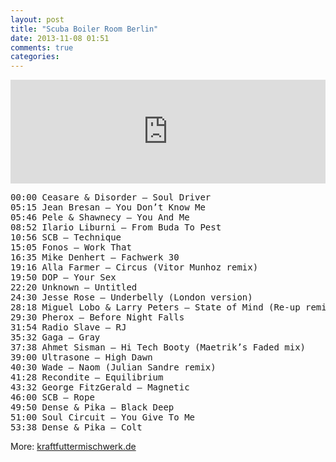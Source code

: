 ```yaml
---
layout: post
title: "Scuba Boiler Room Berlin"
date: 2013-11-08 01:51
comments: true
categories: 
---
```

<iframe width='100%' height='166'
  scrolling='no' frameborder='no'
  src='https://w.soundcloud.com/player/?url=https%3A//api.soundcloud.com/tracks/116998293'>
</iframe>

<pre>
00:00 Ceasare & Disorder – Soul Driver
05:15 Jean Bresan – You Don’t Know Me
05:46 Pele & Shawnecy – You And Me
08:52 Ilario Liburni – From Buda To Pest
10:56 SCB – Technique
15:05 Fonos – Work That
16:35 Mike Denhert – Fachwerk 30
19:16 Alla Farmer – Circus (Vitor Munhoz remix)
19:50 DOP – Your Sex
22:20 Unknown – Untitled
24:30 Jesse Rose – Underbelly (London version)
28:18 Miguel Lobo & Larry Peters – State of Mind (Re-up remix)
29:30 Pherox – Before Night Falls
31:54 Radio Slave – RJ
35:32 Gaga – Gray
37:38 Ahmet Sisman – Hi Tech Booty (Maetrik’s Faded mix)
39:00 Ultrasone – High Dawn
40:30 Wade – Naom (Julian Sandre remix)
41:28 Recondite – Equilibrium
43:32 George FitzGerald – Magnetic
46:00 SCB – Rope
49:50 Dense & Pika – Black Deep
51:00 Soul Circuit – You Give To Me
53:38 Dense & Pika – Colt
</pre>

More: <a href='http://www.kraftfuttermischwerk.de/blogg/frisches-aus-dem-boiler-room-sets-von-scuba-bonobo-und-dbridge/'>kraftfuttermischwerk.de</a>
